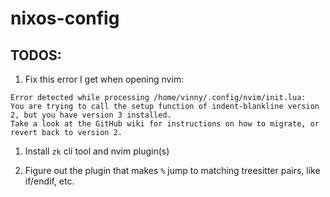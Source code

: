 # nixos-config

## TODOS:

1. Fix this error I get when opening nvim:

```
Error detected while processing /home/vinny/.config/nvim/init.lua:
You are trying to call the setup function of indent-blankline version 2, but you have version 3 installed.
Take a look at the GitHub wiki for instructions on how to migrate, or revert back to version 2.
```

1. Install `zk` cli tool and nvim plugin(s)

1. Figure out the plugin that makes `%` jump to matching treesitter pairs, like if/endif, etc.


